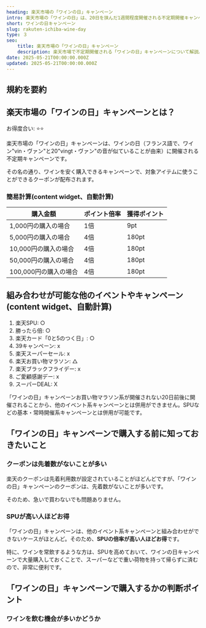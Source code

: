 ```yaml
---
heading: 楽天市場の「ワインの日」キャンペーン
intro: 楽天市場の「ワインの日」は、20日を挟んだ1週間程度開催される不定期開催キャンペーンです。ポイントアップはないですが、ワインに使える割引クーポンが配布されます。
short: ワインの日キャンペーン
slug: rakuten-ichiba-wine-day
type: ３
seo:
    title: 楽天市場の「ワインの日」キャンペーン
    description: 楽天市場で不定期開催される「ワインの日」キャンペーンについて解説。特典内容やお得度合い、他のキャンペーンとの違いなど。
date: 2025-05-21T00:00:00.000Z
updated: 2025-05-21T00:00:00.000Z
---
```


## 規約を要約

## 楽天市場の「ワインの日」キャンペーンとは？

お得度合い: ⭐️⭐️

楽天市場の「ワインの日」キャンペーンは、ワインの日（フランス語で、ワイン"vin・ヴァン"と20"vingt・ヴァン"の音が似ていることが由来）に開催される不定期キャンペーンです。

その名の通り、ワインを安く購入できるキャンペーンで、対象アイテムに使うことができるクーポンが配布されます。

### 簡易計算(content widget、自動計算)

|購入金額|ポイント倍率|獲得ポイント|
|---|---|---|
1,000円の購入の場合|1倍|9pt|
5,000円の購入の場合|4倍|180pt|
10,000円の購入の場合|4倍|180pt|
50,000円の購入の場合|4倍|180pt|
100,000円の購入の場合|4倍|180pt|

## 組み合わせが可能な他のイベントやキャンペーン(content widget、自動計算)

1. 楽天SPU: ○
1. 勝ったら倍: ○
2. 楽天カード「0と5のつく日」: ○
3. 39キャンペーン: x
4. 楽天スーパーセール:  x
5. 楽天お買い物マラソン: △
6. 楽天ブラックフライデー: x
7. ご愛顧感謝デー:  x
8. スーパーDEAL: X

「ワインの日」キャンペーンお買い物マラソン系が開催されない20日前後に開催されることから、他のイベント系キャンペーンとは併用ができません。SPUなどの基本・常時開催系キャンペーンとは併用が可能です。

## 「ワインの日」キャンペーンで購入する前に知っておきたいこと

### クーポンは先着数がないことが多い

楽天のクーポンは先着利用数が設定されていることがほどんどですが、「ワインの日」キャンペーンのクーポンは、先着数がないことが多いです。

そのため、急いで買わないでも問題ありません。

### SPUが高い人ほどお得

「ワインの日」キャンペーンは、他のイベント系キャンペーンと組み合わせができないケースがほとんど。そのため、**SPUの倍率が高い人ほどお得**です。

特に、ワインを常飲するような方は、SPUを高めておいて、ワインの日キャンペーンで大量購入しておくことで、スーパーなどで重い荷物を持って帰らずに済むので、非常に便利です。

## 「ワインの日」キャンペーンで購入するかの判断ポイント

### ワインを飲む機会が多いかどうか



